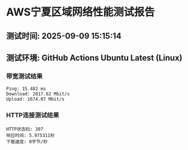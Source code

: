 # AWS宁夏区域网络性能测试报告
## 测试时间: 2025-09-09 15:15:14
## 测试环境: GitHub Actions Ubuntu Latest (Linux)

### 带宽测试结果
```
Ping: 15.482 ms
Download: 2017.62 Mbit/s
Upload: 1674.07 Mbit/s
```

### HTTP连接测试结果
```
HTTP状态码: 307
响应时间: 5.975311秒
下载速度: 0字节/秒
```

